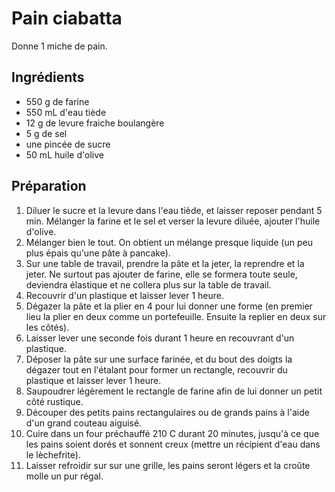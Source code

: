 Pain ciabatta
=============

Donne 1 miche de pain.

Ingrédients
-----------
* 550 g de farine
* 550 mL d'eau tiède
* 12 g de levure fraiche boulangère
* 5 g de sel
* une pincée de sucre
* 50 mL huile d'olive

Préparation
-----------
1. Diluer le sucre et la levure dans l'eau tiède, et laisser reposer pendant 5
   min. Mélanger la farine et le sel et verser la levure diluée, ajouter
   l'huile d'olive.
1. Mélanger bien le tout. On obtient un mélange presque liquide (un peu plus
   épais qu'une pâte à pancake).
1. Sur une table de travail, prendre la pâte et la jeter, la reprendre et la
   jeter. Ne surtout pas ajouter de farine, elle se formera toute seule,
   deviendra élastique et ne collera plus sur la table de travail.
1. Recouvrir d'un plastique et laisser lever 1 heure.
1. Dégazer la pâte et la plier en 4 pour lui donner une forme (en premier lieu
   la plier en deux comme un portefeuille. Ensuite la replier en deux sur les
   côtés).
1. Laisser lever une seconde fois durant 1 heure en recouvrant d'un plastique.
1. Déposer la pâte sur une surface farinée, et du bout des doigts la dégazer
   tout en l'étalant pour former un rectangle, recouvrir du plastique et
   laisser lever 1 heure.
1. Saupoudrer légèrement le rectangle de farine afin de lui donner un petit
   côté rustique.
1. Découper des petits pains rectangulaires ou de grands pains à l'aide d'un
   grand couteau aiguisé.
1. Cuire dans un four préchauffé 210 C durant 20 minutes, jusqu'à ce que les
   pains soient dorés et sonnent creux (mettre un récipient d'eau dans le
   lèchefrite).
1. Laisser refroidir sur sur une grille, les pains seront légers et la croûte
   molle un pur régal.
